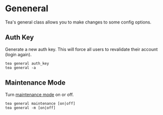 # Geneneral

Tea's general class allows you to make changes to some config options.

## Auth Key

Generate a new auth key. This will force all users to revalidate their account (login again).

	tea general auth_key
	tea general -a

## Maintenance Mode

Turn [maintenance mode](maintenance) on or off.

	tea general maintenance [on|off]
	tea general -m [on|off]
